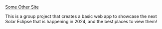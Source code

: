 <a onclick="window.open(this.href,'_blank');return false;" href="http://spis-eclipse.glitch.me/">Some Other Site</a>

This is a group project that creates a basic web app to showcase the next Solar Eclipse that is happening in 2024, and the best places to view them!

